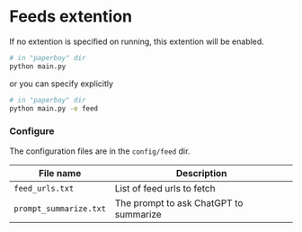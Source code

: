 # Feeds extention
If no extention is specified on running, this extention will be enabled. 

```bash
# in "paperboy" dir
python main.py
```

or you can specify explicitly
```bash
# in "paperboy" dir
python main.py -e feed
```

### Configure
The configuration files are in the `config/feed` dir.

| File name | Description |
|----------|-------------|
|`feed_urls.txt`        |List of feed urls to fetch|
|`prompt_summarize.txt` |The prompt to ask ChatGPT to summarize|

